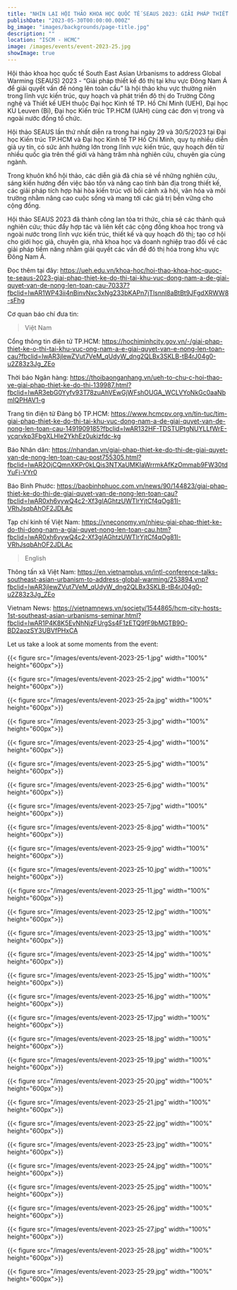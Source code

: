 ```yaml
---
title: "NHÌN LẠI HỘI THẢO KHOA HỌC QUỐC TẾ SEAUS 2023: GIẢI PHÁP THIẾT KẾ ĐÔ THỊ TẠI KHU VỰC ĐÔNG NAM Á ĐỂ GIẢI QUYẾT VẤN ĐỀ NÓNG LÊN TOÀN CẦU"
publishDate: "2023-05-30T00:00:00.000Z"
bg_image: "images/backgrounds/page-title.jpg"
description: "" 
location: "ISCM - HCMC"
image: /images/events/event-2023-25.jpg
showImage: true
---
```


Hội thảo khoa học quốc tế South East Asian Urbanisms to address Global Warming (SEAUS) 2023 - “Giải pháp thiết kế đô thị tại khu vực Đông Nam Á để giải quyết vấn đề nóng lên toàn cầu” là hội thảo khu vực thường niên trong lĩnh vực kiến trúc, quy hoạch và phát triển đô thị do Trường Công nghệ và Thiết kế UEH thuộc Đại học Kinh tế TP. Hồ Chí Minh (UEH), Đại học KU Leuven (Bỉ), Đại học Kiến trúc TP.HCM (UAH) cùng các đơn vị trong và ngoài nước đồng tổ chức.

Hội thảo SEAUS lần thứ nhất diễn ra trong hai ngày 29 và 30/5/2023 tại Đại học Kiến trúc TP.HCM và Đại học Kinh tế TP Hồ Chí Minh, quy tụ nhiều diễn giả uy tín, có sức ảnh hưởng lớn trong lĩnh vực kiến trúc, quy hoạch đến từ nhiều quốc gia trên thế giới và hàng trăm nhà nghiên cứu, chuyên gia cùng ngành.

Trong khuôn khổ hội thảo, các diễn giả đã chia sẻ về những nghiên cứu, sáng kiến hướng đến việc bảo tồn và nâng cao tính bản địa trong thiết kế, các giải pháp tích hợp hài hòa kiến trúc với bối cảnh xã hội, văn hóa và môi trường nhằm nâng cao cuộc sống và mang tới các giá trị bền vững cho cộng đồng.

Hội thảo SEAUS 2023 đã thành công lan tỏa tri thức, chia sẻ các thành quả nghiên cứu; thúc đẩy hợp tác và liên kết các cộng đồng khoa học trong và ngoài nước trong lĩnh vực kiến trúc, thiết kế và quy hoạch đô thị; tạo cơ hội cho giới học giả, chuyên gia, nhà khoa học và doanh nghiệp trao đổi về các giải pháp tiềm năng nhằm giải quyết các vấn đề đô thị hóa trong khu vực Đông Nam Á.

Đọc thêm tại đây: https://ueh.edu.vn/khoa-hoc/hoi-thao-khoa-hoc-quoc-te-seaus-2023-giai-phap-thiet-ke-do-thi-tai-khu-vuc-dong-nam-a-de-giai-quyet-van-de-nong-len-toan-cau-70337?fbclid=IwAR1WP43ii4nBinvNxc3xNg233bKAPn7jTlsnnl8aBtBt9JFgdXRWW8-sFhg

Cơ quan báo chí đưa tin:


> Việt Nam

Cổng thông tin điện tử TP.HCM: https://hochiminhcity.gov.vn/-/giai-phap-thiet-ke-o-thi-tai-khu-vuc-ong-nam-a-e-giai-quyet-van-e-nong-len-toan-cau?fbclid=IwAR3jlewZVut7VeM_qUdyW_dng2QLBx3SKLB-tB4rJ04g0-u2Z83z3Jg_ZEo

Thời báo Ngân hàng: https://thoibaonganhang.vn/ueh-to-chu-c-hoi-thao-ve-giai-phap-thiet-ke-do-thi-139987.html?fbclid=IwAR3ebG0Yyfv93T78zuAhVEwGjWFshOUGA_WCLVYoNkGc0aaNbmIQPHAV1-g

Trang tin điện tử Đảng bộ TP.HCM: https://www.hcmcpv.org.vn/tin-tuc/tim-giai-phap-thiet-ke-do-thi-tai-khu-vuc-dong-nam-a-de-giai-quyet-van-de-nong-len-toan-cau-1491909185?fbclid=IwAR132HF-TDSTUPtgNUYLLfWrE-ycqrvkp3FbgXLHle2YkhEz0ukizfdc-kg

Báo Nhân dân: https://nhandan.vn/giai-phap-thiet-ke-do-thi-de-giai-quyet-van-de-nong-len-toan-cau-post755305.html?fbclid=IwAR2OjCQmnXKPr0kLQis3NTXaUMKIaWrrmkAfKzOmmab9FW30tdYuFj-VYr0

Báo Bình Phước: https://baobinhphuoc.com.vn/news/90/144823/giai-phap-thiet-ke-do-thi-de-giai-quyet-van-de-nong-len-toan-cau?fbclid=IwAR0xh6vywQ4c2-Xf3gIAGhtzUWTlrYjtCf4qOg81I-VRhJsqbAhOF2JDLAc

Tạp chí kinh tế Việt Nam: https://vneconomy.vn/nhieu-giai-phap-thiet-ke-do-thi-dong-nam-a-giai-quyet-nong-len-toan-cau.htm?fbclid=IwAR0xh6vywQ4c2-Xf3gIAGhtzUWTlrYjtCf4qOg81I-VRhJsqbAhOF2JDLAc

> English

Thông tấn xã Việt Nam: https://en.vietnamplus.vn/intl-conference-talks-southeast-asian-urbanism-to-address-global-warming/253894.vnp?fbclid=IwAR3jlewZVut7VeM_qUdyW_dng2QLBx3SKLB-tB4rJ04g0-u2Z83z3Jg_ZEo

Vietnam News: https://vietnamnews.vn/society/1544865/hcm-city-hosts-1st-southeast-asian-urbanisms-seminar.html?fbclid=IwAR1P4K8K5EvNhNjzFUrgSs4F1zETQ9fF9bMGTB9O-BD2aozSY3UBVfPHxCA

Let us take a look at some moments from the event:

{{< figure src="/images/events/event-2023-25-1.jpg" width="100%" height="600px">}} 

{{< figure src="/images/events/event-2023-25-2.jpg" width="100%" height="600px">}} 

{{< figure src="/images/events/event-2023-25-2a.jpg" width="100%" height="600px">}} 

{{< figure src="/images/events/event-2023-25-3.jpg" width="100%" height="600px">}} 

{{< figure src="/images/events/event-2023-25-4.jpg" width="100%" height="600px">}} 

{{< figure src="/images/events/event-2023-25-5.jpg" width="100%" height="600px">}} 

{{< figure src="/images/events/event-2023-25-6.jpg" width="100%" height="600px">}} 

{{< figure src="/images/events/event-2023-25-7.jpg" width="100%" height="600px">}} 

{{< figure src="/images/events/event-2023-25-8.jpg" width="100%" height="600px">}} 

{{< figure src="/images/events/event-2023-25-9.jpg" width="100%" height="600px">}} 

{{< figure src="/images/events/event-2023-25-10.jpg" width="100%" height="600px">}} 

{{< figure src="/images/events/event-2023-25-11.jpg" width="100%" height="600px">}} 

{{< figure src="/images/events/event-2023-25-12.jpg" width="100%" height="600px">}} 

{{< figure src="/images/events/event-2023-25-13.jpg" width="100%" height="600px">}} 

{{< figure src="/images/events/event-2023-25-14.jpg" width="100%" height="600px">}} 

{{< figure src="/images/events/event-2023-25-15.jpg" width="100%" height="600px">}} 

{{< figure src="/images/events/event-2023-25-16.jpg" width="100%" height="600px">}} 

{{< figure src="/images/events/event-2023-25-17.jpg" width="100%" height="600px">}} 

{{< figure src="/images/events/event-2023-25-18.jpg" width="100%" height="600px">}} 

{{< figure src="/images/events/event-2023-25-19.jpg" width="100%" height="600px">}} 

{{< figure src="/images/events/event-2023-25-20.jpg" width="100%" height="600px">}} 

{{< figure src="/images/events/event-2023-25-21.jpg" width="100%" height="600px">}} 

{{< figure src="/images/events/event-2023-25-22.jpg" width="100%" height="600px">}} 

{{< figure src="/images/events/event-2023-25-23.jpg" width="100%" height="600px">}} 

{{< figure src="/images/events/event-2023-25-24.jpg" width="100%" height="600px">}} 

{{< figure src="/images/events/event-2023-25-25.jpg" width="100%" height="600px">}} 

{{< figure src="/images/events/event-2023-25-26.jpg" width="100%" height="600px">}} 

{{< figure src="/images/events/event-2023-25-27.jpg" width="100%" height="600px">}} 

{{< figure src="/images/events/event-2023-25-28.jpg" width="100%" height="600px">}} 

{{< figure src="/images/events/event-2023-25-29.jpg" width="100%" height="600px">}} 
